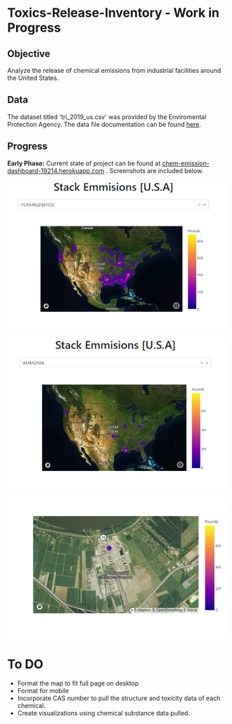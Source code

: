 # Toxics-Release-Inventory - Work in Progress

## Objective 
 Analyze the release of chemical emissions from industrial facilities around the United States.

## Data
The dataset titled 'tri_2019_us.csv' was provided by the Enviromental Protection Agency. The data file documentation can be found [here](https://www.epa.gov/sites/production/files/2019-08/documents/basic_data_files_documentation_aug_2019_v2.pdf). 


## Progress
**Early Phase:**
Current state of project can be found at [chem-emission-dashboard-19214.herokuapp.com](https://chem-emission-dashboard-19214.herokuapp.com) . Screenshots are included below.

<p  align = "center" >
<img src="img/1.PNG" width="500">
</p>

<p  align = "center" >
<img src="img/2.PNG" width="500">
</p>


<p  align = "center" >
<img src="img/3.png" width="500">
</p>

# To DO
* Format the map to fit full page on desktop
* Format for mobile
* Incorporate CAS number to pull the structure and toxicity data of each chemical.
* Create visualizations using chemical substance data pulled.